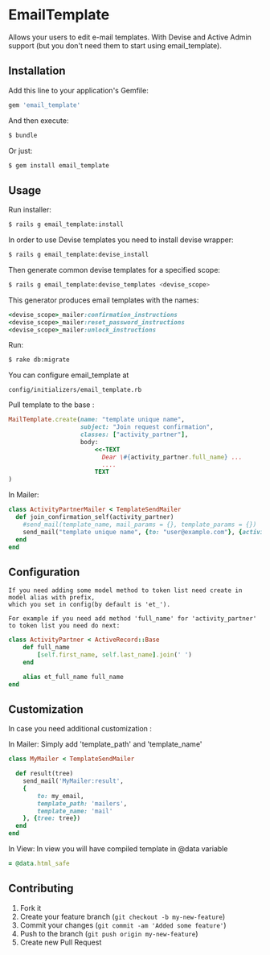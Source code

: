 # EmailTemplate

Allows your users to edit e-mail templates.
With Devise and Active Admin support (but you don't need them to start using email_template).

## Installation

Add this line to your application's Gemfile:

```ruby
gem 'email_template'
```

And then execute:

```sh
$ bundle
```

Or just:

```sh
$ gem install email_template
```

## Usage

Run installer:

```sh
$ rails g email_template:install
```
    
In order to use Devise templates you need to install devise wrapper:
    
```sh
$ rails g email_template:devise_install
```
        
Then generate common devise templates for a specified scope: 
   
```sh
$ rails g email_template:devise_templates <devise_scope>
```
    
This generator produces email templates with the names:

```ruby
<devise_scope>_mailer:confirmation_instructions
<devise_scope>_mailer:reset_password_instructions
<devise_scope>_mailer:unlock_instructions
```

Run:

```sh
$ rake db:migrate
```

You can configure email_template at

    config/initializers/email_template.rb

Pull template to the base :

```ruby
MailTemplate.create(name: "template unique name",
                    subject: "Join request confirmation",
                    classes: ["activity_partner"],
                    body:
                        <<-TEXT
                          Dear \#{activity_partner.full_name} ...
                          ....
                        TEXT
)
```

In Mailer:

```ruby
class ActivityPartnerMailer < TemplateSendMailer
  def join_confirmation_self(activity_partner)
    #send_mail(template_name, mail_params = {}, template_params = {})
    send_mail("template unique name", {to: "user@example.com"}, {activity_partner_: activity_partner})
  end
end
```

## Configuration
    If you need adding some model method to token list need create in model alias with prefix,
    which you set in config(by default is 'et_').
    
    For example if you need add method 'full_name' for 'activity_partner' to token list you need do next:

```ruby
class ActivityPartner < ActiveRecord::Base
    def full_name
        [self.first_name, self.last_name].join(' ')
    end

    alias et_full_name full_name
end
```
    

## Customization

In case you need additional customization :

In Mailer:
    Simply add 'template_path' and 'template_name'

```ruby   
class MyMailer < TemplateSendMailer

  def result(tree)
    send_mail('MyMailer:result', 
    {
        to: my_email,
        template_path: 'mailers',
        template_name: 'mail'
    }, {tree: tree})
  end
end
```

In View:
    In view you will have compiled template in @data variable

```ruby
= @data.html_safe
```

## Contributing

1. Fork it
2. Create your feature branch (`git checkout -b my-new-feature`)
3. Commit your changes (`git commit -am 'Added some feature'`)
4. Push to the branch (`git push origin my-new-feature`)
5. Create new Pull Request

